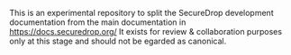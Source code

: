 This is an experimental repository to split the SecureDrop development
documentation from the main documentation in https://docs.securedrop.org/
It exists for review & collaboration purposes only at this stage and
should not be egarded as canonical.
